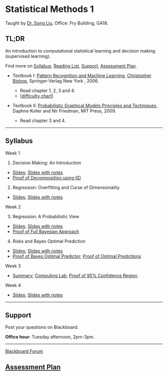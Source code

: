 # Statistical Methods 1

Taught by [Dr. Song Liu](http://allmodelsarewrong.net), Office: Fry Building, GA18. 

## TL;DR
An introduction to computational statistical learning and decision making (supervised learning). 

Find more on 
[Syllabus](#Syllabus), 
[Reading List](#Readings), 
[Support](#Support), 
[Assessment Plan](#Assessment-Plan).

- Textbook I:
[Pattern Recognition and Machine Learning](https://www.microsoft.com/en-us/research/uploads/prod/2006/01/Bishop-Pattern-Recognition-and-Machine-Learning-2006.pdf), [Christopher Bishop](https://www.microsoft.com/en-us/research/people/cmbishop/), Springer-Verlag New York
, 2006. 
  - Read chapter 1, 2, 3 and 4. 
  - [[difficulty chart](https://dominhhai.github.io/en-us/2017/12/ml-prml/#2-1-chapter-1-introduction)]

- Textbook II:
[Probabilistic Graphical Models Principles and Techniques](https://mitpress.mit.edu/books/probabilistic-graphical-models), Daphne Koller and Nir Friedman, MIT Press, 2009. 
  - Read chapter 3 and 4.

------
## Syllabus 

Week 1
1. Decision Making: An Introduction

- [Slides](lec1/intro.pdf); [Slides with notes](lec1/intro_notes.pdf)
- [Proof of Decomposition using IID](lec1/proof.pdf)

2. Regression: Overfitting and Curse of Dimensionality

- [Slides](lec2/of_cod2.pdf); [Slides with notes](lec2/of_cod2_note.pdf)

Week 2

3. Regression: A Probabilistic View

- [Slides](lec3/prob_reg.pdf); [Slides with notes](lec3/prob_reg_note.pdf)
- [Proof of Full Bayesian Approach](lec3/Proof3.pdf)

4. Risks and Bayes Optimal Prediction

- [Slides](lec4/BayesEstimator.pdf); [Slides with notes](lec4/BayesEstimator_note.pdf)
- [Proof of Bayes Optimal Predictor](lec4/decisionboundary_completesqurare.pdf); [Proof of Optimal Predictions](lec4/proofs.png)

Week 3

- [Summary](lec5_6/summary.pdf); [Computing Lab](lec5_6/cl.pdf); [Proof of 95% Confidence Region](lec5_6/nightyfive.pdf).

Week 4

- [Slides](lec7/bv_decomposition.pdf); [Slides with notes](lec7/bv_decomposition_note.pdf)


----
## Support
Post your questions on Blackboard.

**Office hour**: Tuesday afternoon, 2pm-3pm. 

----

[Blackboard Forum](https://www.ole.bris.ac.uk/webapps/discussionboard/do/conference?toggle_mode=edit&action=list_forums&course_id=_246601_1&nav=discussion_board_entry&mode=cpview)

## [Assessment Plan](SM1_assessment.md)